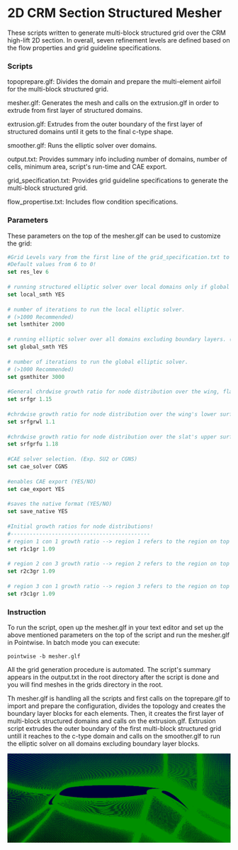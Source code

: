 2D CRM Section Structured Mesher
================================

These scripts written to generate multi-block structured grid over the CRM high-lift 2D section. In overall, seven refinement levels are defined based on the flow properties and grid guideline specifications.

### Scripts
topoprepare.glf:
Divides the domain and prepare the multi-element airfoil for the multi-block structured grid.

mesher.glf:
Generates the mesh and calls on the extrusion.glf in order to extrude from first layer of structured domains.

extrusion.glf:
Extrudes from the outer boundary of the first layer of structured domains until it gets to the final c-type shape.

smoother.glf:
Runs the elliptic solver over domains.

output.txt:
Provides summary info including number of domains, number of cells, minimum area, script's run-time and CAE export.

grid_specification.txt:
Provides grid guideline specifications to generate the multi-block structured grid.

flow_propertise.txt:
Includes flow condition specifications.

### Parameters

These parameters on the top of the mesher.glf can be used to customize the grid:

```Tcl
#Grid Levels vary from the first line of the grid_specification.txt to the last line as the coarsest level!
#Default values from 6 to 0!
set res_lev 6

# running structured elliptic solver over local domains only if global is switched off (e.g. near the configuration) (YES/NO)
set local_smth YES

# number of iterations to run the local elliptic solver.
# (>1000 Recommended)
set lsmthiter 2000

# running elliptic solver over all domains excluding boundary layers. (YES/NO)
set global_smth YES

# number of iterations to run the global elliptic solver.
# (>1000 Recommended)
set gsmthiter 3000

#General chrdwise growth ratio for node distribution over the wing, flap, and slat.
set srfgr 1.15

#chrdwise growth ratio for node distribution over the wing's lower surface.
set srfgrwl 1.1

#chrdwise growth ratio for node distribution over the slat's upper surface.
set srfgrfu 1.18

#CAE solver selection. (Exp. SU2 or CGNS)
set cae_solver CGNS

#enables CAE export (YES/NO)
set cae_export YES

#saves the native format (YES/NO)
set save_native YES

#Initial growth ratios for node distributions!
#--------------------------------------------
# region 1 con 1 growth ratio --> region 1 refers to the region on top of the slat!
set r1c1gr 1.09

# region 2 con 3 growth ratio --> region 2 refers to the region on top of the wing!
set r2c3gr 1.09

# region 3 con 1 growth ratio --> region 3 refers to the region on top of the flap!
set r3c1gr 1.09
```
### Instruction

To run the script, open up the mesher.glf in your text editor and set up the above mentioned parameters on the top of the script and run the mesher.glf in Pointwise. In batch mode you can execute:

```shell
pointwise -b mesher.glf
```
All the grid generation procedure is automated. The script's summary appears in the output.txt in the root directory after the script is done and you will find meshes in the grids directory in the root.

Th mesher.glf is handling all the scripts and first calls on the toprepare.glf to import and prepare the configuration, divides the topology and creates the boundary layer blocks for each elements. Then, it creates the first layer of multi-block structured domains and calls on the extrusion.glf. Extrusion script extrudes the outer boundary of the first multi-block structured grid untill it reaches to the c-type domain and calls on the smoother.glf to run the elliptic solver on all domains excluding boundary layer blocks.

![result](https://github.com/pdpdhp/multielementmesher/blob/master/grid.png)

